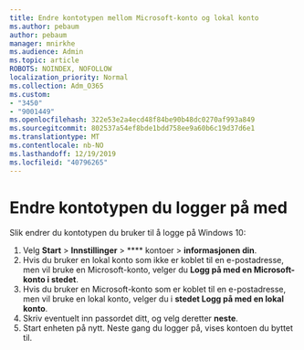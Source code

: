 ```yaml
---
title: Endre kontotypen mellom Microsoft-konto og lokal konto
ms.author: pebaum
author: pebaum
manager: mnirkhe
ms.audience: Admin
ms.topic: article
ROBOTS: NOINDEX, NOFOLLOW
localization_priority: Normal
ms.collection: Adm_O365
ms.custom:
- "3450"
- "9001449"
ms.openlocfilehash: 322e53e2a4ecd48f84be90b48dc0270af993a849
ms.sourcegitcommit: 802537a54ef8bde1bdd758ee9a60b6c19d37d6e1
ms.translationtype: MT
ms.contentlocale: nb-NO
ms.lasthandoff: 12/19/2019
ms.locfileid: "40796265"
---
```

# <a name="change-the-account-type-that-you-sign-in-with"></a>Endre kontotypen du logger på med

Slik endrer du kontotypen du bruker til å logge på Windows 10:

1. Velg **Start** > **Innstillinger** > **** kontoer > **informasjonen din**.
2. Hvis du bruker en lokal konto som ikke er koblet til en e-postadresse, men vil bruke en Microsoft-konto, velger du **Logg på med en Microsoft-konto i stedet**.
3. Hvis du bruker en Microsoft-konto som er koblet til en e-postadresse, men vil bruke en lokal konto, velger du i **stedet Logg på med en lokal konto**.
4. Skriv eventuelt inn passordet ditt, og velg deretter **neste**.
5. Start enheten på nytt. Neste gang du logger på, vises kontoen du byttet til.